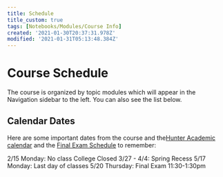 ```yaml
---
title: Schedule
title_custom: true
tags: [Notebooks/Modules/Course Info]
created: '2021-01-30T20:37:31.978Z'
modified: '2021-01-31T05:13:48.384Z'
---
```


# Course Schedule 


The course is organized by topic modules which will appear in the Navigation sidebar to the left.  You can also see the list below.

## Calendar Dates
Here are some important dates from the course and the[Hunter Academic calendar](https://ww2.hunter.cuny.edu/students/academic-planning/academic-calendar/) and the [Final Exam Schedule](https://hunter.cuny.edu/students/registration/academic-calendar/final-exam-schedule/) to remember:

2/15 Monday: No class College Closed
3/27 - 4/4: Spring Recess
5/17 Monday: Last day of classes
5/20 Thursday: Final Exam 11:30-1:30pm

